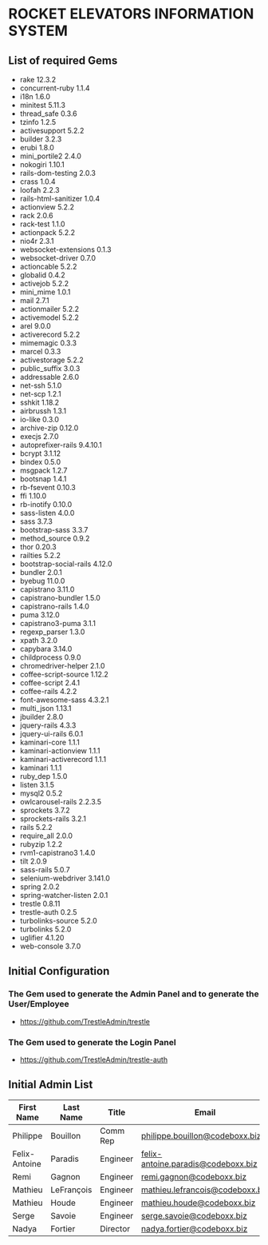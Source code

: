 # ROCKET ELEVATORS INFORMATION SYSTEM

## List of required Gems
- rake 12.3.2
- concurrent-ruby 1.1.4
- i18n 1.6.0
- minitest 5.11.3
- thread_safe 0.3.6
- tzinfo 1.2.5
- activesupport 5.2.2
- builder 3.2.3
- erubi 1.8.0
- mini_portile2 2.4.0
- nokogiri 1.10.1
- rails-dom-testing 2.0.3
- crass 1.0.4
- loofah 2.2.3
- rails-html-sanitizer 1.0.4
- actionview 5.2.2
- rack 2.0.6
- rack-test 1.1.0
- actionpack 5.2.2
- nio4r 2.3.1
- websocket-extensions 0.1.3
- websocket-driver 0.7.0
- actioncable 5.2.2
- globalid 0.4.2
- activejob 5.2.2
- mini_mime 1.0.1
- mail 2.7.1
- actionmailer 5.2.2
- activemodel 5.2.2
- arel 9.0.0
- activerecord 5.2.2
- mimemagic 0.3.3
- marcel 0.3.3
- activestorage 5.2.2
- public_suffix 3.0.3
- addressable 2.6.0
- net-ssh 5.1.0
- net-scp 1.2.1
- sshkit 1.18.2
- airbrussh 1.3.1
- io-like 0.3.0
- archive-zip 0.12.0
- execjs 2.7.0
- autoprefixer-rails 9.4.10.1
- bcrypt 3.1.12
- bindex 0.5.0
- msgpack 1.2.7
- bootsnap 1.4.1
- rb-fsevent 0.10.3
- ffi 1.10.0
- rb-inotify 0.10.0
- sass-listen 4.0.0
- sass 3.7.3
- bootstrap-sass 3.3.7
- method_source 0.9.2
- thor 0.20.3
- railties 5.2.2
- bootstrap-social-rails 4.12.0
- bundler 2.0.1
- byebug 11.0.0
- capistrano 3.11.0
- capistrano-bundler 1.5.0
- capistrano-rails 1.4.0
- puma 3.12.0
- capistrano3-puma 3.1.1
- regexp_parser 1.3.0
- xpath 3.2.0
- capybara 3.14.0
- childprocess 0.9.0
- chromedriver-helper 2.1.0
- coffee-script-source 1.12.2
- coffee-script 2.4.1
- coffee-rails 4.2.2
- font-awesome-sass 4.3.2.1
- multi_json 1.13.1
- jbuilder 2.8.0
- jquery-rails 4.3.3
- jquery-ui-rails 6.0.1
- kaminari-core 1.1.1
- kaminari-actionview 1.1.1
- kaminari-activerecord 1.1.1
- kaminari 1.1.1
- ruby_dep 1.5.0
- listen 3.1.5
- mysql2 0.5.2
- owlcarousel-rails 2.2.3.5
- sprockets 3.7.2
- sprockets-rails 3.2.1
- rails 5.2.2
- require_all 2.0.0
- rubyzip 1.2.2
- rvm1-capistrano3 1.4.0
- tilt 2.0.9
- sass-rails 5.0.7
- selenium-webdriver 3.141.0
- spring 2.0.2
- spring-watcher-listen 2.0.1
- trestle 0.8.11
- trestle-auth 0.2.5
- turbolinks-source 5.2.0
- turbolinks 5.2.0
- uglifier 4.1.20
- web-console 3.7.0

## Initial Configuration

### The Gem used to generate the Admin Panel and to generate the User/Employee 

- https://github.com/TrestleAdmin/trestle


### The Gem used to generate the Login Panel 

- https://github.com/TrestleAdmin/trestle-auth


## Initial Admin List
|First Name|Last Name|Title|Email|Password|
|-------------|-------------|-------------|-------------|-------------|
| Philippe | Bouillon | Comm Rep | philippe.bouillon@codeboxx.biz | 1234 |
| Felix-Antoine | Paradis | Engineer | felix-antoine.paradis@codeboxx.biz | 1234 |
| Remi | Gagnon | Engineer | remi.gagnon@codeboxx.biz | 1234 |
| Mathieu | LeFrançois | Engineer | mathieu.lefrancois@codeboxx.biz | 1234 |
| Mathieu | Houde | Engineer | mathieu.houde@codeboxx.biz | 1234 |
| Serge | Savoie | Engineer| serge.savoie@codeboxx.biz | 1234 |
| Nadya | Fortier | Director | nadya.fortier@codeboxx.biz | 1234 |


